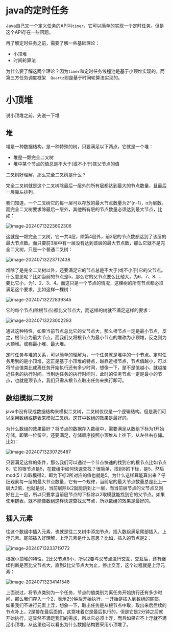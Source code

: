 # java的定时任务

Java自己又一个定义任务的API叫`timer`，它可以简单的实现一个定时任务。但是这个API存在一些问题。

再了解定时任务之前，需要了解一些基础理论：

- 小顶堆
- 时间轮算法

为什么要了解这两个理论？因为`timer`和定时任务线程池是基于小顶堆实现的，而第三方任务调度框架`	Quartz`则是基于时间轮算法实现的。



# 小顶堆

说小顶堆之前，先说一下堆

## 堆

堆是一种数据结构，是一种特殊的树，只要满足以下两点，它就是一个堆：

- 堆是一颗完全二叉树
- 堆中某个节点的值总是不大于(或不小于)其父节点的值

二叉树好理解，那么完全二叉树是什么？

完全二叉树就是这个二叉树除最后一层外的所有层都达到最大的节点数量，且最后一层靠左排列。

我们知道，一个二叉树它的每一层可以存放的最大节点数量为2^(n-1)，n为层数。而完全二叉树要求除最后一层外，其他所有层的节点数量必须达到最大节点，比如：

![image-20240713223602306](assets/image-20240713223602306.png)

这就是一颗完全二叉树，它一共4层，除第4层外，前3层的节点数都达到了该层的最大节点数。而只要前3层中有一层没有达到该层的最大节点数，那么它就不是完全二叉树，只是一个普通二叉树：

![image-20240713223712438](assets/image-20240713223712438.png)

堆除了是完全二叉树以外，还要满足它的节点总是不大于(或不小于)它的父节点。什么意思呢？比如当前的节点是5，那么它的父节点要么比他大，为6、7、8......要比它小，为1、2、3、4。而这只是一个节点的情况，这棵树的所有节点都必须满足这个要求，比如这样一棵树：

![image-20240713222839345](assets/image-20240713222839345.png)

它的每个节点(除根节点)都比父节点大，而这样的树就不满足这样的要求：

![image-20240713223002293](assets/image-20240713223002293.png)

通过这种特性，如果当前节点总比它的父节点大，那么根节点一定是最小节点，反之，根节点为最大节点。而我们又将根节点为最小节点的堆称为小顶堆，反之则为大顶堆。或称最小堆、最大堆。

定时任务与堆的关系，可以简单的理解为，一个任务就是堆中的一个节点。定时任务用到的是小顶堆，这正是基于小顶堆的特点，越靠近根节点，节点值越小，可以将节点值类比成离任务开始执行还有多少时间，想像一下，是不是值越小，就越接近任务的执行时间。当到达任务的执行时间时，此时的任务节点一定是最小的节点，也就是顶节点，我们只需从根节点取出任务来执行即可。



## 数组模拟二叉树

java中没有现成数据结构来模拟二叉树，二叉树仅仅是一个逻辑结构。但是我们可以采用数组或链表来模拟二叉树。这其中数组的效果是最好的。

为什么数组的效果最好？将节点的数据存入数组中，需要满足从数组下标为1开始存储，即第一位留空，还要满足，存储顺序按照小顶堆从上往下，从左往右存储。比如：

![image-20240713230725487](assets/image-20240713230725487.png)

只要满足这样的条件，那么我们可以通过一个节点快速的找到它的根节点比如节点8，它的根节点是5，在数组中如何快速查找？很简单，找到8的下标，是5，然后mod(5 / 2)取模得2，即为下标2所对应的值也就是5。为什么这样算能算出来？仔细观察每一层的最大节点数量，它有一个规律，当前层的最大节点数量总是比上一层大2倍，也就是说，当前层除以2就能跳到上一层，而当前层节点的父节点又刚好在上一层，所以只要拿当前层节点的下标除以2取模就能找到它的父节点。如果使用链表，就不能像数组这样快速查找父节点，所以数组的效果是最好的。

## 插入元素

往这个数组中插入元素，也就是往二叉树中添加节点。插入数组满足尾部插入，上浮元素。尾部插入好理解，上浮元素是什么意思？比如，插入的节点是2：

![image-20240713233719772](assets/image-20240713233719772.png)

根据小顶堆的特性，2比父节点8小，所以2要与父节点进行交互，交互后，还有继续判断是否比父节点大，直到2比父节点大为止，停止交互，这个过程就是上浮元素：

![image-20240713234141548](assets/image-20240713234141548.png)

上面说过，将节点类别为一个任务，节点的值类别为离任务开始执行还有多少时间，那么我们存入一个2，表示2分钟后开始执行，一开始是插入到数组的尾部，如果我们不进行元素上浮，想象一下，取出任务是从根节点中取，取出来后后续的节点补上，2是排在最后面的，这意味着它是最后执行的，但是它是2分钟之后就开始执行，这显然不满足我们的需求，所以它必须上浮，而且如果它不上浮就不满足小顶堆，从这里也可以看出为什么数据结构要采用小顶堆了。
